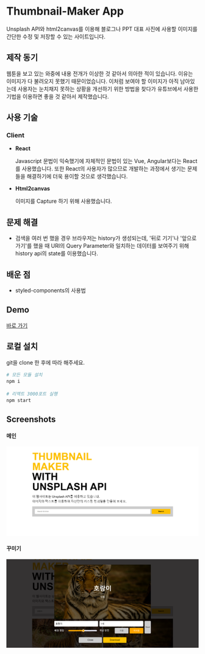 # Thumbnail-Maker App

Unsplash API와 html2canvas를 이용해 블로그나 PPT 대표 사진에 사용할 이미지를 간단한 수정 및 저장할 수 있는 사이트입니다.

## 제작 동기

웹툰을 보고 있는 와중에 내용 전개가 이상한 것 같아서 의아한 적이 있습니다.
이유는 이미지가 다 불려오지 못했기 때문이었습니다.
이처럼 보여야 할 이미지가 아직 남아있는데 사용자는 눈치채지 못하는 상황을 개선하기 위한 방법을 찾다가 유튜브에서 사용한 기법을 이용하면 좋을 것 같아서 제작했습니다.  

## 사용 기술

### Client

- **React**

  Javascript 문법이 익숙했기에 자체적인 문법이 있는 Vue, Angular보다는 React를 사용했습니다. 또한 React의 사용자가 많으므로 개발하는 과정에서 생기는 문제들을 해결하기에 더욱 용이할 것으로 생각했습니다.

- **Html2canvas**

  이미지를 Capture 하기 위해 사용했습니다.

## 문제 해결

- 검색을 여러 번 했을 경우 브라우저는 history가 생성되는데, '뒤로 기기'나 '앞으로 가기'를 했을 때 URI의 Query Parameter와 일치하는 데이터를 보여주기 위해 history api의 state를 이용했습니다.

## 배운 점

- styled-components의 사용법

## Demo

[바로 가기](https://hyunjin912.github.io/p_thumbnail-maker)  

## 로컬 설치

git을 clone 한 후에 따라 해주세요.

```bash
# 모든 모듈 설치
npm i

# 리액트 3000포트 실행
npm start
```

## Screenshots
#### 메인
![메인](/public/screenshot-01.png)
#### 꾸미기
![꾸미기](/public/screenshot-02.png)
